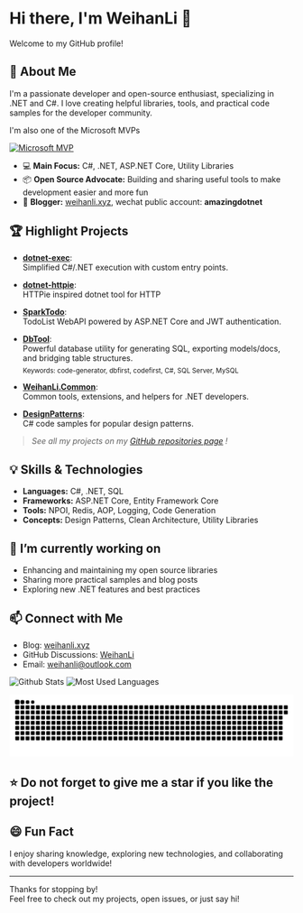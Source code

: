 # Hi there, I'm WeihanLi 👋

Welcome to my GitHub profile!

## 🚀 About Me

I'm a passionate developer and open-source enthusiast, specializing in .NET and C#. I love creating helpful libraries, tools, and practical code samples for the developer community.

I'm also one of the Microsoft MVPs

[![Microsoft MVP](https://cdn.edi.wang/web-assets/mvp-logo.svg)](https://mvp.microsoft.com/en-US/mvp/profile/594ebabf-f3bd-eb11-bacc-0022481f2c24)


- 💻 **Main Focus:** C#, .NET, ASP.NET Core, Utility Libraries
- 📦 **Open Source Advocate:** Building and sharing useful tools to make development easier and more fun
- 📝 **Blogger:** [weihanli.xyz](https://weihanli.xyz), wechat public account: **amazingdotnet**

## 🏆 Highlight Projects

- [**dotnet-exec**](https://github.com/WeihanLi/dotnet-exec):  
  Simplified C#/.NET execution with custom entry points.

- [**dotnet-httpie**](https://github.com/WeihanLi/dotnet-exec):  
  HTTPie inspired dotnet tool for HTTP

- [**SparkTodo**](https://github.com/WeihanLi/SparkTodo):  
  TodoList WebAPI powered by ASP.NET Core and JWT authentication.

- [**DbTool**](https://github.com/WeihanLi/DbTool):  
  Powerful database utility for generating SQL, exporting models/docs, and bridging table structures.  
  <sub>Keywords: code-generator, dbfirst, codefirst, C#, SQL Server, MySQL</sub>

- [**WeihanLi.Common**](https://github.com/WeihanLi/WeihanLi.Common):  
  Common tools, extensions, and helpers for .NET developers.

- [**DesignPatterns**](https://github.com/WeihanLi/DesignPatterns):  
  C# code samples for popular design patterns.

> _See all my projects on my [GitHub repositories page](https://github.com/WeihanLi?tab=repositories) !_

## 💡 Skills & Technologies

- **Languages:** C#, .NET, SQL
- **Frameworks:** ASP.NET Core, Entity Framework Core
- **Tools:** NPOI, Redis, AOP, Logging, Code Generation
- **Concepts:** Design Patterns, Clean Architecture, Utility Libraries

## 🌱 I’m currently working on

- Enhancing and maintaining my open source libraries
- Sharing more practical samples and blog posts
- Exploring new .NET features and best practices

## 📫 Connect with Me

- Blog: [weihanli.xyz](https://weihanli.xyz)
- GitHub Discussions: [WeihanLi](https://github.com/WeihanLi)
- Email: <weihanli@outlook.com>

![Github Stats](https://github-readme-stats.vercel.app/api?username=WeihanLi&show_icons=true&theme=dark&count_private=true)
![Most Used Languages](https://github-readme-stats.vercel.app/api/top-langs/?username=WeihanLi&theme=dark&layout=compact)

<picture>
  <source
    media="(prefers-color-scheme: dark)"
    srcset="https://raw.githubusercontent.com/WeihanLi/WeihanLi/output/github-contribution-grid-snake-dark.svg"
  />
  <source
    media="(prefers-color-scheme: light)"
    srcset="https://raw.githubusercontent.com/WeihanLi/WeihanLi/output/github-contribution-grid-snake.svg"
  />
  <img
    alt="github contribution grid snake animation"
    src="https://raw.githubusercontent.com/WeihanLi/WeihanLi/output/github-contribution-grid-snake.svg"
  />
</picture>

## ⭐️ Do not forget to give me a star if you like the project!

## 😄 Fun Fact

I enjoy sharing knowledge, exploring new technologies, and collaborating with developers worldwide!

---

Thanks for stopping by!  
Feel free to check out my projects, open issues, or just say hi!

